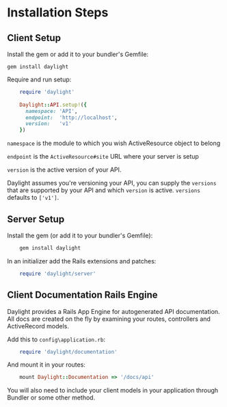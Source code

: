 # Installation Steps

## Client Setup

Install the gem or add it to your bundler's Gemfile:

    gem install daylight

Require and run setup:

```ruby
    require 'daylight'
    
    Daylight::API.setup!({
      namespace: 'API',
      endpoint:  'http://localhost',
      version:   'v1'
    })
```

`namespace` is the module to which you wish ActiveResource object to belong

`endpoint` is the `ActiveResource#site` URL where your server is setup

`version` is the active version of your API.

Daylight assumes you're versioning your API, you can supply the `versions`
that are supported by your API and which `version` is active. `versions` defaults to `['v1']`.

## Server Setup

Install the gem (or add it to your bundler's Gemfile):
```ruby
    gem install daylight
```

In an initializer add the Rails extensions and patches:
```ruby
    require 'daylight/server'
```

## Client Documentation Rails Engine

Daylight provides a Rails App Engine for autogenerated API documentation. All docs are created on the fly by examining your routes, controllers and ActiveRecord models.

Add this to `config\application.rb`:
```ruby
    require 'daylight/documentation'
```

And mount it in your routes:
```ruby
    mount Daylight::Documentation => '/docs/api'
```

You will also need to include your client models in your application through Bundler or some other method.
